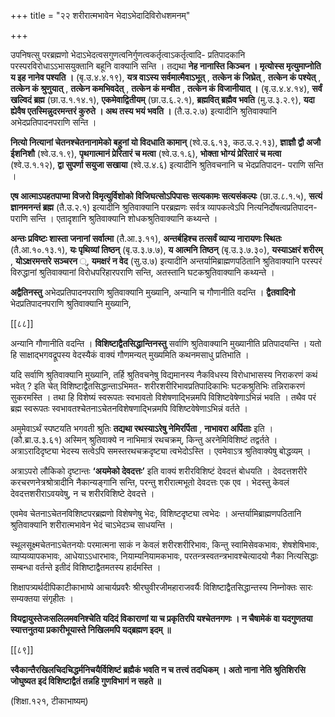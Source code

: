 +++
title = "२२ शरीरात्मभावेन भेदाऽभेदादिविरोधशमनम्"

+++

उपनिषत्सु परब्रह्मणो भेदाऽभेदत्वसगुणत्वनिर्गुणत्वकर्तृत्वाऽकर्तृत्वादि- प्रतिपादकानि परस्परविरोधाऽऽभासयुक्तानि बहूनि वाक्यानि सन्ति । तद्यथा **नेह नानास्ति किञ्चन । मृत्योस्स मृत्युमाप्नोति य इह नानेव पश्यति ।** (बृ.उ.४.४.१९),  **यत्र वाऽस्य सर्वमात्मैवाऽभूत्** ,  **तत्केन कं जिघ्रेत्** ,  **तत्केन कं पश्येत्** ,  **तत्केन कं श्रुणुयात्** ,  **तत्केन कमभिवदेत्** ,  **तत्केन कं मन्वीत** ,  **तत्केन कं विजानीयात् ।** (बृ.उ.४.४.१४),  **सर्वं खल्विदं ब्रह्म** (छा.उ.१.१४.१),  **एकमेवाद्वितीयम्** (छा.उ.६.२.१),  **ब्रह्मवित् ब्रह्मैव भवति** (मु.उ.३.२.९),  **यदा ह्येवैष एतस्मिन्नुदरमन्तरं कुरुते । अथ तस्य भयं भवति ।** (तै.उ.२.७) इत्यादीनि श्रुतिवाक्यानि अभेदप्रतिपादनपराणि सन्ति ।

**नित्यो नित्यानां चेतनश्चेतनानामेको बहुनां यो विदधाति कामान्** (श्वे.उ.६.१३, कठ.उ.२.१३),  **ज्ञाज्ञौ द्वौ अजौ ईशनिशौ** (श्वे.उ.१.९),  **पृथगात्मानं प्रेरितारं च मत्वा** (श्वे.उ.१.६),  **भोक्ता भोग्यं प्रेरितारं च मत्वा** (श्वे.उ.१.१२),  **द्वा सुपर्णा सयुजा सखाया** (श्वे.उ.४.६) इत्यादीनि श्रुतिवचनानि च भेदप्रतिपादन- पराणि सन्ति ।

**एष आत्माऽपहतपाप्मा विजरो विमृत्युर्विशोको विजिघत्सोऽपिपासः सत्यकामः सत्यसंकल्पः** (छा.उ.८.१.५),  **सत्यं ज्ञानमनन्तं ब्रह्म** (तै.उ.२.१) इत्यादीनि श्रुतिवाक्यानि परब्रह्मणः सर्वत्र व्यापकत्वेऽपि नित्यनिर्दोषत्वप्रतिपादन- पराणि सन्ति । एतादृशानि श्रुतिवाक्यानि शोधकश्रुतिवाक्यानि कथ्यन्ते ।

**अन्तः प्रविष्टः शास्ता जनानां सर्वात्मा** (तै.आ.३.११),  **अन्तर्बहिश्च तत्सर्वं व्याप्य नारायणः स्थितः** (तै.आ.१०.१३.१),  **यः पृथिव्यां तिष्ठन्** (बृ.उ.३.७.७),  **य  आत्मनि तिष्ठन्** (बृ.उ.३.७.३०),  **यस्याऽक्षरं शरीरम्** ,  **योऽक्षरमन्तरे सञ्चरन** ्, **यमक्षरं न वेद** (सु.उ.७) इत्यादीनि अन्तर्यामिब्राह्मणपठितानि श्रुतिवाक्यानि परस्परं विरुद्धानां श्रुतिवाक्यानां विरोधपरिहारपराणि सन्ति, अतस्तानि घटकश्रुतिवाक्यानि कथ्यन्ते ।

**अद्वैतिनस्तु** अभेदप्रतिपादनपराणि श्रुतिवाक्यानि मुख्यानि, अन्यानि च गौणानीति वदन्ति । **द्वैतवादिनो** भेदप्रतिपादनपराणि श्रुतिवाक्यानि मुख्यानि,



[[८८]]

अन्यानि गौणानीति वदन्ति । **विशिष्टाद्वैतसिद्धान्तिनस्तु** सर्वाणि श्रुतिवाक्यानि मुख्यानीति प्रतिपादयन्ति । यतो हि साक्षाद्भगवद्रूपस्य वेदस्यैकं वाक्यं गौणमन्यत् मुख्यमिति कथनमसाधु प्रतिभाति ।

यदि सर्वाणि श्रुतिवाक्यानि मुख्यानि, तर्हि श्रुतिवचनेषु विद्यमानस्य नैकविधस्य विरोधाभासस्य निराकरणं कथं भवेत् ? इति चेत् विशिष्टाद्वैतसिद्धान्ताऽभिमत- शरीरशरीरिभावप्रतिपादिकाभिः घटकश्रुतिभिः तन्निराकरणं सुकरमस्ति । तथा हि विशेष्यं स्वरूपतः स्वभावतो विशेषणाद्भिन्नमपि विशिष्टवेषेणाऽभिन्नं भवति । तथैव परं ब्रह्म स्वरूपतः स्वभावतश्चेतनाऽचेतनविशेषणाद्भिन्नमपि विशिष्टवेषेणाऽभिन्नं वर्तते ।

अमुमेवाऽर्थं स्पष्टयति भगवती श्रुतिः **तद्यथा रथस्याऽरेषु नेमिरर्पिता** ,  **नाभावरा अर्पिताः** इति । (कौ.ब्रा.उ.३.६१) अस्मिन् श्रुतिवाक्ये न नाभिमात्रं रथचक्रम्, किन्तु अरनेमिविशिष्टं तद्वर्तते । अत्राऽरादिदृष्ट्या भेदस्य सत्वेऽपि समस्तरथचक्रदृष्ट्या त्वभेदोऽस्ति । एवमेवाऽत्र श्रुतिवाक्येषु बोद्धव्यम् ।

अत्राऽपरो लौकिको दृष्टान्तः **‘अयमेको देवदत्तः’** इति वाक्यं शरीरविशिष्टं देवदत्तं बोधयति । देवदत्तशरीरे करचरणनेत्रश्रोत्रादीनि नैकान्यङ्गानि सन्ति, परन्तु शरीरात्मभूतो देवदत्तः एक एव । भेदस्तु केवलं देवदत्तशरीराऽवयवेषु, न च शरीरविशिष्टे देवदत्ते ।

एवमेव चेतनाऽचेतनविशिष्टपरब्रह्मणो विशेषणेषु भेदः, विशिष्टदृष्ट्या त्वभेदः । अन्तर्यामिब्राह्मणपठितानि श्रुतिवाक्यानि शरीरात्मभावेन भेदं चाऽभेदञ्च साधयन्ति ।

स्थूलसूक्ष्मचेतनाऽचेतनयोः परमात्मना साकं न केवलं शरीरशरीरिभावः, किन्तु स्वामिसेवकभावः, शेषशेषिभावः, व्याप्यव्यापकभावः, आधेयाऽऽधारभावः, नियाम्यनियामकभावः, परतन्त्रस्वतन्त्रभावश्चेत्यादयो नैका नित्यसिद्धाः सम्बन्धा वर्तन्ते इतीदं विशिष्टाद्वैतमतस्य हार्दमस्ति ।

शिक्षापत्र्यर्थदीपिकाटीकाभाष्ये आचार्यप्रवरैः श्रीरघुवीरजीमहाराजवर्यैः विशिष्टाद्वैतसिद्धान्तस्य निम्नोक्तः सारः सम्यक्तया संगृहीतः ।

**वियद्वायुस्तेजःसलिलमवनिश्चेति यदिदं विकाराणां या च प्रकृतिरपि यश्चेतनगणः । न चैषामेकं वा यदगुणतया स्यात्तनुतया प्रकारीभूयास्ते निखिलमपि यद्ब्रह्मण इदम् ॥** 

[[८९]]

**स्वैकान्तैरखिलचिदचिद्धर्मनिचयैर्विशिष्टं ब्रह्मैकं भवति न च तत्त्वं तदधिकम् । अतो नाना नेति श्रुतिशिरसि जोघुष्यत इदं विशिष्टाद्वैतं तन्नहि गुणविभागं न सहते ॥** 

(शिक्षा.१२१, टीकाभाष्यम्)
